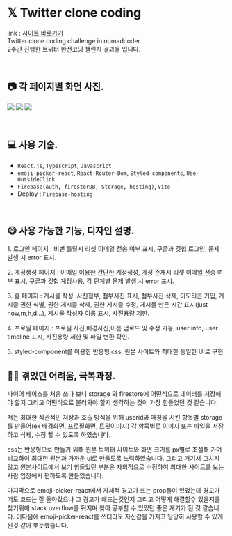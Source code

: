 # 𝕏 Twitter clone coding
link : [사이트 바로가기](https://twitter-clone-73087.firebaseapp.com/)<br>
Twitter clone coding challenge in nomadcoder.<br>
2주간 진행한 트위터 완전코딩 챌린지 결과물 입니다.

<br>

## 📷 각 페이지별 화면 사진.
![](https://velog.velcdn.com/images/mintae1117/post/fb2d65f4-6abd-4d95-8ef2-88876c77fdc9/image.png)
![](https://velog.velcdn.com/images/mintae1117/post/3a4d576d-9432-4079-855d-6b7ba41b2df3/image.png)
![](https://velog.velcdn.com/images/mintae1117/post/b911b285-9666-49c6-99cf-aef367ec69f6/image.png)

<br>

## 💻 사용 기술.

- `React.js`, `Typescript`, `Javascript`
- `emoji-picker-react`, `React-Router-Dom`, `Styled-components`, `Use-OutsideClick`
- `Firebase(auth, firestorDB, Storage, hosting)`, `Vite`
- Deploy : `Firebase-hosting`

<br>

## 😄 사용 가능한 기능, 디자인 설명.
<p>1. 로그인 페이지 : 비번 틀릴시 리셋 이메일 전송 여부 표시, 구글과 깃헙 로그인, 문제 발생 시 error 표시.</p>
<p>2. 계정생성 페이지 : 이메일 이용한 간단한 계정생성, 계정 존재시 리셋 이메일 전송 여부 표시, 구글과 깃헙 계정사용, 각 단계별 문제 발생 시 error 표시.</p>
<p>3. 홈 페이지 : 게시물 작성, 사진첨부, 첨부사진 표시, 첨부사진 삭제, 이모티콘 기입, 게시글 권한 식별, 권한 게시글 삭제, 권한 게시글 수정, 게시물 만든 시간 표시(just now,m,h,d...), 게시물 작성자 이름 표시, 사진용량 제한.</p>
<p>4. 프로필 페이지 : 프로필 사진,배경사진,이름 업로드 및 수정 가능, user info, user timeline 표시, 사진용량 제한 및 파일 변환 확인.</p>
<p>5. styled-component를 이용한 반응형 css, 원본 사이트와 최대한 동일한 UI로 구현.</p>

## 💪🏻 겪었던 어려움, 극복과정.
<p>파이어 베이스를 처음 쓰다 보니 storage 와 firestore에 어떤식으로 데이터를 저장해야 할지 그리고 어떤식으로 불러와야 할지 생각하는 것이 가장 힘들었던 것 같습니다.</p>
<p>저는 최대한 직관적인 저장과 호출 방식을 위해 userid와 매칭을 시킨 항목별 storage를 만들어(ex 배경화면, 프로필화면, 트윗이미지) 각 항목별로 이미지 또는 파일을 저장하고 삭제, 수정 할 수 있도록 하였습니다.</p>
<p>css는 반응형으로 만들기 위해 원본 트위터 사이트와 화면 크기를 px별로 조절해 가며 비교하여 최대한 원본과 가까운 ui로 만들도록 노력하였습니다.
그리고 거기서 그치지 않고 원본사이트에서 보기 힘들었던 부분은 자의적으로 수정하여 최대한 사이트를 보는 사람 입장에서 편하도록 만들었습니다.</p>
<p>마지막으로 emoji-picker-react에서 자체적 경고가 뜨는 prop들이 있었는데 경고가 떠도 코드는 잘 돌아갔으나 그 경고가 왜뜨는것인지 그리고 어떻게 해결할수 있을지를 찾기위해 stack overflow를 뒤지며 찾아 공부할 수 있었던 좋은 계기가 된 것 같습니다. 이다음에 emoji-picker-react를 쓰더라도 자신감을 가지고 당당히 사용할 수 있게 된것 같아 뿌듯했습니다.</p>